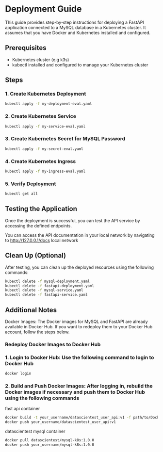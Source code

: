 # Deployment Guide

This guide provides step-by-step instructions for deploying a FastAPI application connected to a MySQL database in a Kubernetes cluster. It assumes that you have Docker and Kubernetes installed and configured.

## Prerequisites

- Kubernetes cluster (e.g  k3s)
- kubectl installed and configured to manage your Kubernetes cluster

## Steps

### 1. Create Kubernetes Deployment

```bash
kubectl apply -f my-deployment-eval.yaml
```

### 2. Create Kubernetes Service

```bash
kubectl apply -f my-service-eval.yaml
```

### 3. Create Kubernetes Secret for MySQL Password

```bash
kubectl apply -f my-secret-eval.yaml
```

### 4. Create Kubernetes Ingress

```bash
kubectl apply -f my-ingress-eval.yaml
```

### 5. Verify Deployment

```bash
kubectl get all
```

## Testing the Application

Once the deployment is successful, you can test the API service by accessing the defined endpoints.

You can access the API documentation in your local network by navigating to <http://127.0.0.1/docs>
local network

## Clean Up (Optional)

After testing, you can clean up the deployed resources using the following commands:

```bash
kubectl delete -f mysql-deployment.yaml
kubectl delete -f fastapi-deployment.yaml
kubectl delete -f mysql-service.yaml
kubectl delete -f fastapi-service.yaml
```

## Additional Notes

Docker Images: The Docker images for MySQL and FastAPI are already available in Docker Hub. If you want to redeploy them to your Docker Hub account, follow the steps below.

### Redeploy Docker Images to Docker Hub

### 1. Login to Docker Hub: Use the following command to login to Docker Hub

```bash
docker login
```

### 2. Build and Push Docker Images: After logging in, rebuild the Docker images if necessary and push them to Docker Hub using the following commands

fast api container

```bash
docker build -t your_username/datascientest_user_api:v1 -f path/to/Dockerfile_fastapi .
docker push your_username/datascientest_user_api:v1
```

datascientest mysql container

```bash
docker pull datascientest/mysql-k8s:1.0.0
docker push your_username/mysql-k8s:1.0.0
```

